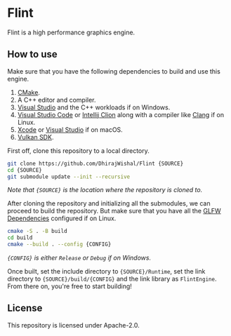 
# Flint

Flint is a high performance graphics engine.

## How to use

Make sure that you have the following dependencies to build and use this engine.

1. [CMake](https://cmake.org/).
2. A C++ editor and compiler.
3. [Visual Studio](https://visualstudio.microsoft.com/) and the C++ workloads if on Windows.
4. [Visual Studio Code](https://code.visualstudio.com/) or [Intellij Clion](https://www.jetbrains.com/clion/) along with a compiler like [Clang](https://clang.llvm.org/) if on Linux.
5. [Xcode](https://developer.apple.com/xcode/) or [Visual Studio](https://visualstudio.microsoft.com/) if on macOS.
6. [Vulkan SDK](https://www.lunarg.com/vulkan-sdk/).

First off, clone this repository to a local directory.

```bash
git clone https://github.com/DhirajWishal/Flint {SOURCE}
cd {SOURCE}
git submodule update --init --recursive
```

*Note that `{SOURCE}` is the location where the repository is cloned to.*

After cloning the repository and initializing all the submodules, we can proceed to build the repository. But make sure that you have all the [GLFW Dependencies](https://www.glfw.org/docs/latest/compile.html) configured if on Linux.

```bash
cmake -S . -B build
cd build
cmake --build . --config {CONFIG}
```

*`{CONFIG}` is either `Release` or `Debug` if on Windows.*

Once built, set the include directory to `{SOURCE}/Runtime`, set the link directory to `{SOURCE}/build/{CONFIG}` and the link library as `FlintEngine`. From there on, you're free to start building!

## License

This repository is licensed under Apache-2.0.
